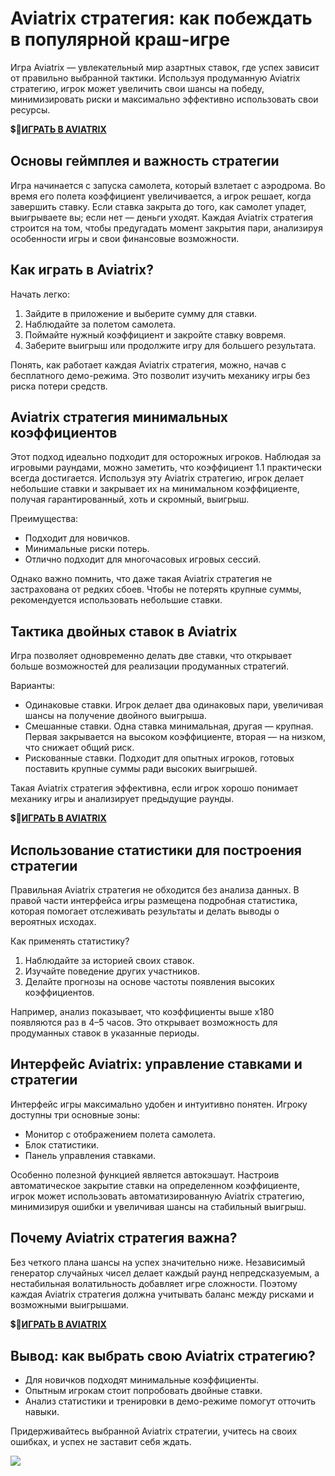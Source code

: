 # Aviatrix стратегия: как побеждать в популярной краш-игре

Игра Aviatrix — увлекательный мир азартных ставок, где успех зависит от правильно выбранной тактики. Используя продуманную Aviatrix стратегию, игрок может увеличить свои шансы на победу, минимизировать риски и максимально эффективно использовать свои ресурсы.

💲🎰[**ИГРАТЬ В AVIATRIX**](https://clck.ru/3FmEfx "**ИГРАТЬ В AVIATRIX**")

## Основы геймплея и важность стратегии

Игра начинается с запуска самолета, который взлетает с аэродрома. Во время его полета коэффициент увеличивается, а игрок решает, когда завершить ставку. Если ставка закрыта до того, как самолет упадет, выигрываете вы; если нет — деньги уходят. Каждая Aviatrix стратегия строится на том, чтобы предугадать момент закрытия пари, анализируя особенности игры и свои финансовые возможности.

## Как играть в Aviatrix?

Начать легко:

1. Зайдите в приложение и выберите сумму для ставки.
2. Наблюдайте за полетом самолета.
3. Поймайте нужный коэффициент и закройте ставку вовремя.
4. Заберите выигрыш или продолжите игру для большего результата.

Понять, как работает каждая Aviatrix стратегия, можно, начав с бесплатного демо-режима. Это позволит изучить механику игры без риска потери средств.

## Aviatrix стратегия минимальных коэффициентов

Этот подход идеально подходит для осторожных игроков. Наблюдая за игровыми раундами, можно заметить, что коэффициент 1.1 практически всегда достигается. Используя эту Aviatrix стратегию, игрок делает небольшие ставки и закрывает их на минимальном коэффициенте, получая гарантированный, хоть и скромный, выигрыш.

Преимущества:

- Подходит для новичков.
- Минимальные риски потерь.
- Отлично подходит для многочасовых игровых сессий.

Однако важно помнить, что даже такая Aviatrix стратегия не застрахована от редких сбоев. Чтобы не потерять крупные суммы, рекомендуется использовать небольшие ставки.

## Тактика двойных ставок в Aviatrix

Игра позволяет одновременно делать две ставки, что открывает больше возможностей для реализации продуманных стратегий.

Варианты:
- Одинаковые ставки. Игрок делает два одинаковых пари, увеличивая шансы на получение двойного выигрыша.
- Смешанные ставки. Одна ставка минимальная, другая — крупная. Первая закрывается на высоком коэффициенте, вторая — на низком, что снижает общий риск.
- Рискованные ставки. Подходит для опытных игроков, готовых поставить крупные суммы ради высоких выигрышей.

Такая Aviatrix стратегия эффективна, если игрок хорошо понимает механику игры и анализирует предыдущие раунды.

💲🎰[**ИГРАТЬ В AVIATRIX**](https://clck.ru/3FmEfx "**ИГРАТЬ В AVIATRIX**")

## Использование статистики для построения стратегии

Правильная Aviatrix стратегия не обходится без анализа данных. В правой части интерфейса игры размещена подробная статистика, которая помогает отслеживать результаты и делать выводы о вероятных исходах.

Как применять статистику?

1. Наблюдайте за историей своих ставок.
2. Изучайте поведение других участников.
3. Делайте прогнозы на основе частоты появления высоких коэффициентов.

Например, анализ показывает, что коэффициенты выше х180 появляются раз в 4–5 часов. Это открывает возможность для продуманных ставок в указанные периоды.

## Интерфейс Aviatrix: управление ставками и стратегии

Интерфейс игры максимально удобен и интуитивно понятен. Игроку доступны три основные зоны:

- Монитор с отображением полета самолета.
- Блок статистики.
- Панель управления ставками.

Особенно полезной функцией является автокэшаут. Настроив автоматическое закрытие ставки на определенном коэффициенте, игрок может использовать автоматизированную Aviatrix стратегию, минимизируя ошибки и увеличивая шансы на стабильный выигрыш.

## Почему Aviatrix стратегия важна?

Без четкого плана шансы на успех значительно ниже. Независимый генератор случайных чисел делает каждый раунд непредсказуемым, а нестабильная волатильность добавляет игре сложности. Поэтому каждая Aviatrix стратегия должна учитывать баланс между рисками и возможными выигрышами.

💲🎰[**ИГРАТЬ В AVIATRIX**](https://clck.ru/3FmEfx "**ИГРАТЬ В AVIATRIX**")

## Вывод: как выбрать свою Aviatrix стратегию?

- Для новичков подходят минимальные коэффициенты.
- Опытным игрокам стоит попробовать двойные ставки.
- Анализ статистики и тренировки в демо-режиме помогут отточить навыки.

Придерживайтесь выбранной Aviatrix стратегии, учитесь на своих ошибках, и успех не заставит себя ждать.

[![](https://i.ibb.co/R2LmQB3/Aviatrix.jpg)](https://clck.ru/3FmEfx)
